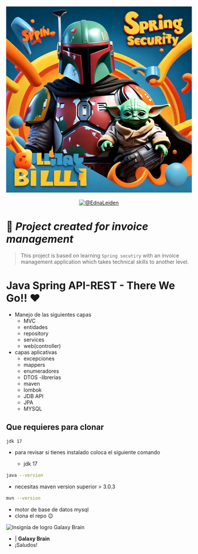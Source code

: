 ![Descripción alternativa](./assets/bill.jpeg)

<p align="center">
    <a href="https://www.linkedin.com/in/edna-leiden-oliver-dupont-305680126/"  target="_blank"><img align="center" src="https://img.shields.io/badge/LinkedIn-0077B5?style=for-the-badge&logo=linkedin&logoColor=white" alt="@EdnaLeiden"/></a>
</p>

#  📁 *Project created for invoice management*
> This project is based on learning `Spring secutiry` with an invoice management application which takes technical skills to another level.
###

# Java Spring API-REST - There We Go!! ❤️
- Manejo de las siguientes capas
    - MVC
    - entidades
    - repository
    - services
    - web(controller)
- capas aplicativas
    - excepciones
    - mappers
    - enumeradores
    - DTOS
-librerias
    - maven
    - lombok
    - JDB API
    - JPA
    - MYSQL

## Que requieres para clonar
    jdk 17
- para revisar si tienes instalado coloca el siguiente comando

    - jdk 17
```bash
java --version
```
- necesitas maven version superior > 3.0.3
```bash
mvn --version
```
- motor de base de datos mysql
- clona el repo 😉


![Insignia de logro Galaxy Brain](https://github.githubassets.com/images/modules/profile/achievements/galaxy-brain-default.png) 
- | **Galaxy Brain** 
- ¡Saludos!
